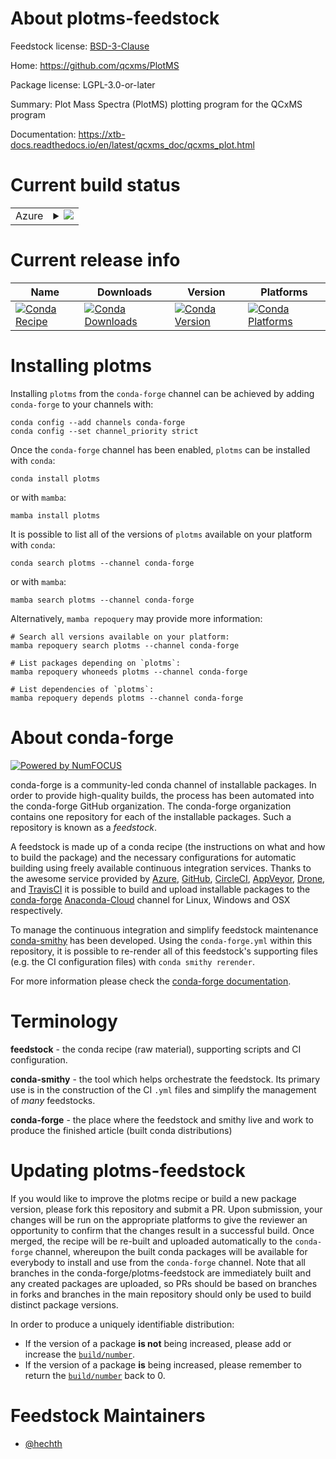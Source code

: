 About plotms-feedstock
======================

Feedstock license: [BSD-3-Clause](https://github.com/conda-forge/plotms-feedstock/blob/main/LICENSE.txt)

Home: https://github.com/qcxms/PlotMS

Package license: LGPL-3.0-or-later

Summary: Plot Mass Spectra (PlotMS) plotting program for the QCxMS program

Documentation: https://xtb-docs.readthedocs.io/en/latest/qcxms_doc/qcxms_plot.html

Current build status
====================


<table>
    
  <tr>
    <td>Azure</td>
    <td>
      <details>
        <summary>
          <a href="https://dev.azure.com/conda-forge/feedstock-builds/_build/latest?definitionId=20623&branchName=main">
            <img src="https://dev.azure.com/conda-forge/feedstock-builds/_apis/build/status/plotms-feedstock?branchName=main">
          </a>
        </summary>
        <table>
          <thead><tr><th>Variant</th><th>Status</th></tr></thead>
          <tbody><tr>
              <td>linux_64</td>
              <td>
                <a href="https://dev.azure.com/conda-forge/feedstock-builds/_build/latest?definitionId=20623&branchName=main">
                  <img src="https://dev.azure.com/conda-forge/feedstock-builds/_apis/build/status/plotms-feedstock?branchName=main&jobName=linux&configuration=linux%20linux_64_" alt="variant">
                </a>
              </td>
            </tr><tr>
              <td>osx_64</td>
              <td>
                <a href="https://dev.azure.com/conda-forge/feedstock-builds/_build/latest?definitionId=20623&branchName=main">
                  <img src="https://dev.azure.com/conda-forge/feedstock-builds/_apis/build/status/plotms-feedstock?branchName=main&jobName=osx&configuration=osx%20osx_64_" alt="variant">
                </a>
              </td>
            </tr>
          </tbody>
        </table>
      </details>
    </td>
  </tr>
</table>

Current release info
====================

| Name | Downloads | Version | Platforms |
| --- | --- | --- | --- |
| [![Conda Recipe](https://img.shields.io/badge/recipe-plotms-green.svg)](https://anaconda.org/conda-forge/plotms) | [![Conda Downloads](https://img.shields.io/conda/dn/conda-forge/plotms.svg)](https://anaconda.org/conda-forge/plotms) | [![Conda Version](https://img.shields.io/conda/vn/conda-forge/plotms.svg)](https://anaconda.org/conda-forge/plotms) | [![Conda Platforms](https://img.shields.io/conda/pn/conda-forge/plotms.svg)](https://anaconda.org/conda-forge/plotms) |

Installing plotms
=================

Installing `plotms` from the `conda-forge` channel can be achieved by adding `conda-forge` to your channels with:

```
conda config --add channels conda-forge
conda config --set channel_priority strict
```

Once the `conda-forge` channel has been enabled, `plotms` can be installed with `conda`:

```
conda install plotms
```

or with `mamba`:

```
mamba install plotms
```

It is possible to list all of the versions of `plotms` available on your platform with `conda`:

```
conda search plotms --channel conda-forge
```

or with `mamba`:

```
mamba search plotms --channel conda-forge
```

Alternatively, `mamba repoquery` may provide more information:

```
# Search all versions available on your platform:
mamba repoquery search plotms --channel conda-forge

# List packages depending on `plotms`:
mamba repoquery whoneeds plotms --channel conda-forge

# List dependencies of `plotms`:
mamba repoquery depends plotms --channel conda-forge
```


About conda-forge
=================

[![Powered by
NumFOCUS](https://img.shields.io/badge/powered%20by-NumFOCUS-orange.svg?style=flat&colorA=E1523D&colorB=007D8A)](https://numfocus.org)

conda-forge is a community-led conda channel of installable packages.
In order to provide high-quality builds, the process has been automated into the
conda-forge GitHub organization. The conda-forge organization contains one repository
for each of the installable packages. Such a repository is known as a *feedstock*.

A feedstock is made up of a conda recipe (the instructions on what and how to build
the package) and the necessary configurations for automatic building using freely
available continuous integration services. Thanks to the awesome service provided by
[Azure](https://azure.microsoft.com/en-us/services/devops/), [GitHub](https://github.com/),
[CircleCI](https://circleci.com/), [AppVeyor](https://www.appveyor.com/),
[Drone](https://cloud.drone.io/welcome), and [TravisCI](https://travis-ci.com/)
it is possible to build and upload installable packages to the
[conda-forge](https://anaconda.org/conda-forge) [Anaconda-Cloud](https://anaconda.org/)
channel for Linux, Windows and OSX respectively.

To manage the continuous integration and simplify feedstock maintenance
[conda-smithy](https://github.com/conda-forge/conda-smithy) has been developed.
Using the ``conda-forge.yml`` within this repository, it is possible to re-render all of
this feedstock's supporting files (e.g. the CI configuration files) with ``conda smithy rerender``.

For more information please check the [conda-forge documentation](https://conda-forge.org/docs/).

Terminology
===========

**feedstock** - the conda recipe (raw material), supporting scripts and CI configuration.

**conda-smithy** - the tool which helps orchestrate the feedstock.
                   Its primary use is in the construction of the CI ``.yml`` files
                   and simplify the management of *many* feedstocks.

**conda-forge** - the place where the feedstock and smithy live and work to
                  produce the finished article (built conda distributions)


Updating plotms-feedstock
=========================

If you would like to improve the plotms recipe or build a new
package version, please fork this repository and submit a PR. Upon submission,
your changes will be run on the appropriate platforms to give the reviewer an
opportunity to confirm that the changes result in a successful build. Once
merged, the recipe will be re-built and uploaded automatically to the
`conda-forge` channel, whereupon the built conda packages will be available for
everybody to install and use from the `conda-forge` channel.
Note that all branches in the conda-forge/plotms-feedstock are
immediately built and any created packages are uploaded, so PRs should be based
on branches in forks and branches in the main repository should only be used to
build distinct package versions.

In order to produce a uniquely identifiable distribution:
 * If the version of a package **is not** being increased, please add or increase
   the [``build/number``](https://docs.conda.io/projects/conda-build/en/latest/resources/define-metadata.html#build-number-and-string).
 * If the version of a package **is** being increased, please remember to return
   the [``build/number``](https://docs.conda.io/projects/conda-build/en/latest/resources/define-metadata.html#build-number-and-string)
   back to 0.

Feedstock Maintainers
=====================

* [@hechth](https://github.com/hechth/)

